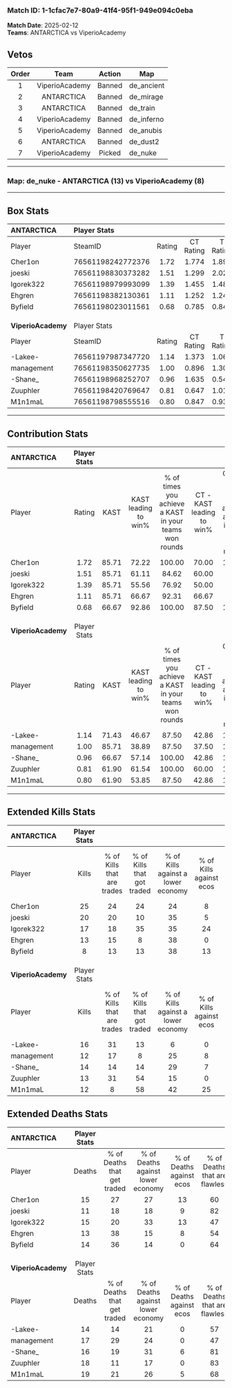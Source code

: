 ### Match ID: 1-1cfac7e7-80a9-41f4-95f1-949e094c0eba  
**Match Date**: 2025-02-12  
**Teams**: ANTARCTICA vs ViperioAcademy  

## Vetos  

| Order | Team | Action | Map |
| :---: | :--: | :----: | --- |
| 1 | ViperioAcademy | Banned | de_ancient |
| 2 | ANTARCTICA | Banned | de_mirage |
| 3 | ANTARCTICA | Banned | de_train |
| 4 | ViperioAcademy | Banned | de_inferno |
| 5 | ViperioAcademy | Banned | de_anubis |
| 6 | ANTARCTICA | Banned | de_dust2 |
| 7 | ViperioAcademy | Picked | de_nuke |

---  

### **Map**: de_nuke - ANTARCTICA (13) vs ViperioAcademy (8)  
---  

## Box Stats  

| **ANTARCTICA**     | Player Stats      |        |           |          |       |       |       |         |        |      |     |
| :- | :- | :-: | :-: | :-: | :-: | :-: | :-: | :-: | :-: | :-: | :-: |
| Player             | SteamID           | Rating | CT Rating | T Rating | KAST  |  ADR  | Kills | Assists | Deaths | K/D  | HS% |
| Cher1on            | 76561198242772376 |  1.72  |   1.774   |  1.893   | 85.71 | 119.8 |  25   |    1    |   15   | 1.67 | 28  |
| joeski             | 76561198830373282 |  1.51  |   1.299   |  2.022   | 85.71 | 86.3  |  20   |    0    |   11   | 1.82 | 55  |
| Igorek322          | 76561198979993099 |  1.39  |   1.455   |  1.483   | 85.71 | 109.7 |  17   |    7    |   15   | 1.13 | 47  |
| Ehgren             | 76561198382130361 |  1.11  |   1.252   |  1.245   | 85.71 | 61.0  |  13   |    5    |   13   | 1.00 | 38  |
| Byfield            | 76561198023011561 |  0.68  |   0.785   |  0.848   | 66.67 | 45.0  |   8   |    4    |   14   | 0.57 | 25  |
|                    |                   |        |           |          |       |       |       |         |        |      |     |
|                    |                   |        |           |          |       |       |       |         |        |      |     |
|                    |                   |        |           |          |       |       |       |         |        |      |     |
| **ViperioAcademy** | Player Stats      |        |           |          |       |       |       |         |        |      |     |
| Player             | SteamID           | Rating | CT Rating | T Rating | KAST  |  ADR  | Kills | Assists | Deaths | K/D  | HS% |
| -Lakee-            | 76561197987347720 |  1.14  |   1.373   |  1.062   | 71.43 | 75.1  |  16   |    2    |   14   | 1.14 | 50  |
| management         | 76561198350627735 |  1.00  |   0.896   |  1.303   | 85.71 | 69.8  |  12   |    6    |   17   | 0.71 | 50  |
| -Shane_            | 76561198968252707 |  0.96  |   1.635   |  0.543   | 66.67 | 71.1  |  14   |    3    |   16   | 0.88 | 35  |
| Zuuphler           | 76561198420769647 |  0.81  |   0.647   |  1.016   | 61.90 | 64.5  |  13   |    2    |   18   | 0.72 | 84  |
| M1n1maL            | 76561198798555516 |  0.80  |   0.847   |  0.934   | 61.90 | 81.5  |  12   |    2    |   19   | 0.63 | 75  |
---  

## Contribution Stats  

| **ANTARCTICA**     | Player Stats |       |                      |                                                        |                           |                                                             |                          |                                                            |
| :- | :-: | :-: | :-: | :-: | :-: | :-: | :-: | :-: |
| Player             |    Rating    | KAST  | KAST leading to win% | % of times you achieve a KAST in your teams won rounds | CT - KAST leading to win% | CT - % of times you achieve a KAST in your teams won rounds | T - KAST leading to win% | T - % of times you achieve a KAST in your teams won rounds |
| Cher1on            |     1.72     | 85.71 |        72.22         |                         100.00                         |           70.00           |                           100.00                            |          75.00           |                           100.00                           |
| joeski             |     1.51     | 85.71 |        61.11         |                         84.62                          |           60.00           |                            85.71                            |          62.50           |                           83.33                            |
| Igorek322          |     1.39     | 85.71 |        55.56         |                         76.92                          |           50.00           |                            71.43                            |          62.50           |                           83.33                            |
| Ehgren             |     1.11     | 85.71 |        66.67         |                         92.31                          |           66.67           |                            85.71                            |          66.67           |                           100.00                           |
| Byfield            |     0.68     | 66.67 |        92.86         |                         100.00                         |           87.50           |                           100.00                            |          100.00          |                           100.00                           |
|                    |              |       |                      |                                                        |                           |                                                             |                          |                                                            |
|                    |              |       |                      |                                                        |                           |                                                             |                          |                                                            |
|                    |              |       |                      |                                                        |                           |                                                             |                          |                                                            |
| **ViperioAcademy** | Player Stats |       |                      |                                                        |                           |                                                             |                          |                                                            |
| Player             |    Rating    | KAST  | KAST leading to win% | % of times you achieve a KAST in your teams won rounds | CT - KAST leading to win% | CT - % of times you achieve a KAST in your teams won rounds | T - KAST leading to win% | T - % of times you achieve a KAST in your teams won rounds |
| -Lakee-            |     1.14     | 71.43 |        46.67         |                         87.50                          |           42.86           |                           100.00                            |          50.00           |                           80.00                            |
| management         |     1.00     | 85.71 |        38.89         |                         87.50                          |           37.50           |                           100.00                            |          40.00           |                           80.00                            |
| -Shane_            |     0.96     | 66.67 |        57.14         |                         100.00                         |           42.86           |                           100.00                            |          71.43           |                           100.00                           |
| Zuuphler           |     0.81     | 61.90 |        61.54         |                         100.00                         |           60.00           |                           100.00                            |          62.50           |                           100.00                           |
| M1n1maL            |     0.80     | 61.90 |        53.85         |                         87.50                          |           42.86           |                           100.00                            |          66.67           |                           80.00                            |
---  

## Extended Kills Stats  

| **ANTARCTICA**     | Player Stats |                            |                            |                                    |                         |                              |                                 |                                       |                    |           |
| :- | :-: | :-: | :-: | :-: | :-: | :-: | :-: | :-: | :-: | :-: |
| Player             |    Kills     | % of Kills that are trades | % of Kills that got traded | % of Kills against a lower economy | % of Kills against ecos | % of Kills that are flawless | % of Kills that are close duels | % of Kills that are assisted by flash | Pistol Round Kills | AWP Kills |
| Cher1on            |      25      |             24             |             24             |                 24                 |            8            |              68              |               16                |                   4                   |         3          |     0     |
| joeski             |      20      |             20             |             10             |                 35                 |            5            |              75              |               15                |                   0                   |         1          |     0     |
| Igorek322          |      17      |             18             |             35             |                 35                 |           24            |              47              |               18                |                   6                   |         1          |     0     |
| Ehgren             |      13      |             15             |             8              |                 38                 |            0            |              85              |                8                |                   0                   |         0          |     0     |
| Byfield            |      8       |             13             |             13             |                 38                 |           13            |              63              |                0                |                   0                   |         0          |     2     |
|                    |              |                            |                            |                                    |                         |                              |                                 |                                       |                    |           |
|                    |              |                            |                            |                                    |                         |                              |                                 |                                       |                    |           |
|                    |              |                            |                            |                                    |                         |                              |                                 |                                       |                    |           |
| **ViperioAcademy** | Player Stats |                            |                            |                                    |                         |                              |                                 |                                       |                    |           |
| Player             |    Kills     | % of Kills that are trades | % of Kills that got traded | % of Kills against a lower economy | % of Kills against ecos | % of Kills that are flawless | % of Kills that are close duels | % of Kills that are assisted by flash | Pistol Round Kills | AWP Kills |
| -Lakee-            |      16      |             31             |             13             |                 6                  |            0            |              38              |               13                |                   0                   |         3          |     0     |
| management         |      12      |             17             |             8              |                 25                 |            8            |              75              |                0                |                   0                   |         0          |     1     |
| -Shane_            |      14      |             14             |             14             |                 29                 |            7            |              64              |               14                |                   0                   |         2          |     0     |
| Zuuphler           |      13      |             31             |             54             |                 15                 |            0            |              62              |                8                |                   0                   |         2          |     0     |
| M1n1maL            |      12      |             8              |             58             |                 42                 |           25            |              67              |                8                |                  17                   |         2          |     0     |
## Extended Deaths Stats  

| **ANTARCTICA**     | Player Stats |                             |                                   |                          |                               |                            |                           |               |
| :- | :-: | :-: | :-: | :-: | :-: | :-: | :-: | :-: |
| Player             |    Deaths    | % of Deaths that get traded | % of Deaths against lower economy | % of Deaths against ecos | % of Deaths that are flawless | % of Deaths that are close | % of Deaths while blinded | Deaths to AWP |
| Cher1on            |      15      |             27              |                27                 |            13            |              60               |             7              |             7             |       1       |
| joeski             |      11      |             18              |                18                 |            9             |              82               |             9              |             0             |       0       |
| Igorek322          |      15      |             20              |                33                 |            13            |              47               |             20             |             0             |       0       |
| Ehgren             |      13      |             38              |                15                 |            8             |              54               |             8              |             8             |       0       |
| Byfield            |      14      |             36              |                14                 |            0             |              64               |             0              |             0             |       0       |
|                    |              |                             |                                   |                          |                               |                            |                           |               |
|                    |              |                             |                                   |                          |                               |                            |                           |               |
|                    |              |                             |                                   |                          |                               |                            |                           |               |
| **ViperioAcademy** | Player Stats |                             |                                   |                          |                               |                            |                           |               |
| Player             |    Deaths    | % of Deaths that get traded | % of Deaths against lower economy | % of Deaths against ecos | % of Deaths that are flawless | % of Deaths that are close | % of Deaths while blinded | Deaths to AWP |
| -Lakee-            |      14      |             14              |                21                 |            0             |              57               |             14             |             0             |       0       |
| management         |      17      |             29              |                24                 |            0             |              47               |             12             |            12             |       0       |
| -Shane_            |      16      |             19              |                31                 |            6             |              81               |             13             |             0             |       1       |
| Zuuphler           |      18      |             11              |                17                 |            0             |              83               |             11             |             0             |       0       |
| M1n1maL            |      19      |             21              |                26                 |            5             |              68               |             16             |             0             |       1       |

